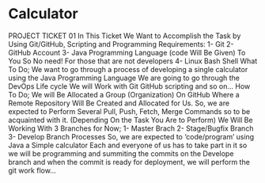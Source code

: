 # Calculator
PROJECT TICKET 01
In This Ticket We Want to Accomplish the Task by Using Git/GitHub, Scripting and
Programming
Requirements:
1- Git
2- GitHub Account
3- Java Programming Language (code Will Be Given) To You So No need! For those 
that are not developers
4- Linux Bash Shell
What To Do;
We want to go through a process of developing a single calculator using the 
Java Programming Language 
We are going to go through the DevOps Life cycle We will Work with Git GitHub 
scripting and so on…
How To Do;
We will Be Allocated a Group (Organization) On GitHub Where a Remote 
Repository Will Be Created and Allocated for Us.
So, we are expected to Perform Several Pull, Push, Fetch, Merge Commands so 
to be acquainted with it. (Depending On the Task You Are to Perform)
We Will Be Working With 3 Branches for Now;
1- Master Brach
2- Stage/Bugfix Branch
3- Develop Branch
Processes
So, we are expected to ‘code/program’ using Java a Simple calculator
Each and everyone of us has to take part in it so we will be programming and 
summiting the commits on the Develope branch and when the commit is ready 
for deployment, we will perform the git work flow…
